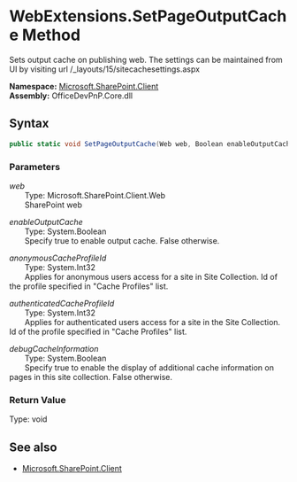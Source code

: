 # WebExtensions.SetPageOutputCache Method  
Sets output cache on publishing web. The settings can be maintained from UI by visiting url /_layouts/15/sitecachesettings.aspx  

**Namespace:** [Microsoft.SharePoint.Client](Microsoft.SharePoint.Client.md)  
**Assembly:** OfficeDevPnP.Core.dll  
## Syntax
```C#
public static void SetPageOutputCache(Web web, Boolean enableOutputCache, Int32 anonymousCacheProfileId, Int32 authenticatedCacheProfileId, Boolean debugCacheInformation)
```
### Parameters
*web*  
&emsp;&emsp;Type: Microsoft.SharePoint.Client.Web  
&emsp;&emsp;SharePoint web  

*enableOutputCache*  
&emsp;&emsp;Type: System.Boolean  
&emsp;&emsp;Specify true to enable output cache. False otherwise.  

*anonymousCacheProfileId*  
&emsp;&emsp;Type: System.Int32  
&emsp;&emsp;Applies for anonymous users access for a site in Site Collection. Id of the profile specified in "Cache Profiles" list.  

*authenticatedCacheProfileId*  
&emsp;&emsp;Type: System.Int32  
&emsp;&emsp;Applies for authenticated users access for a site in the Site Collection. Id of the profile specified in "Cache Profiles" list.  

*debugCacheInformation*  
&emsp;&emsp;Type: System.Boolean  
&emsp;&emsp;Specify true to enable the display of additional cache information on pages in this site collection. False otherwise.  

### Return Value
Type: void  

## See also
- [Microsoft.SharePoint.Client](Microsoft.SharePoint.Client.md)
